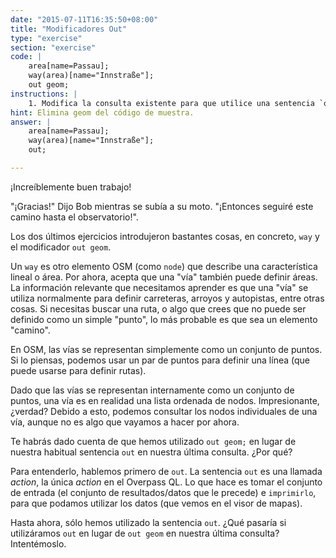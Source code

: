 ```yaml
---
date: "2015-07-11T16:35:50+08:00"
title: "Modificadores Out"
type: "exercise"
section: "exercise"
code: | 
    area[name=Passau];
    way(area)[name="Innstraße"];
    out geom;
instructions: |
    1. Modifica la consulta existente para que utilice una sentencia `out` eliminando el modificador `geom`. Ten cuidado de no eliminar el punto y coma.
hint: Elimina geom del código de muestra.
answer: |
    area[name=Passau];
    way(area)[name="Innstraße"];
    out;

---
```


¡Increíblemente buen trabajo!

"¡Gracias!" Dijo Bob mientras se subía a su moto. "¡Entonces seguiré este camino hasta el observatorio!".

Los dos últimos ejercicios introdujeron bastantes cosas, en concreto, `way` y el modificador `out geom`.

Un `way` es otro elemento OSM (como `node`) que describe una característica lineal o área. Por ahora, acepta que una "vía" también puede definir áreas. La información relevante que necesitamos aprender es que una "vía" se utiliza normalmente para definir carreteras, arroyos y autopistas, entre otras cosas. Si necesitas buscar una ruta, o algo que crees que no puede ser definido como un simple "punto", lo más probable es que sea un elemento "camino".

En OSM, las vías se representan simplemente como un conjunto de puntos. Si lo piensas, podemos usar un par de puntos para definir una línea (que puede usarse para definir rutas).

Dado que las vías se representan internamente como un conjunto de puntos, una vía es en realidad una lista ordenada de nodos. Impresionante, ¿verdad? Debido a esto, podemos consultar los nodos individuales de una vía, aunque no es algo que vayamos a hacer por ahora.

Te habrás dado cuenta de que hemos utilizado `out geom;` en lugar de nuestra habitual sentencia `out` en nuestra última consulta. ¿Por qué?

Para entenderlo, hablemos primero de `out`. La sentencia `out` es una llamada _action_, la única _action_ en el Overpass QL. Lo que hace es tomar el conjunto de entrada (el conjunto de resultados/datos que le precede) e `imprimirlo`, para que podamos utilizar los datos (que vemos en el visor de mapas).

Hasta ahora, sólo hemos utilizado la sentencia `out`. ¿Qué pasaría si utilizáramos `out` en lugar de `out geom` en nuestra última consulta? Intentémoslo.
